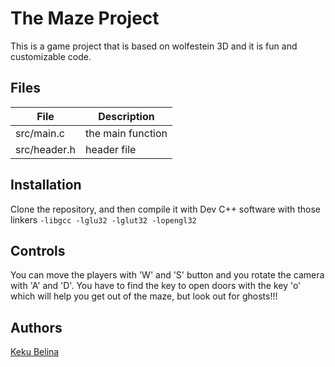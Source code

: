 # The Maze Project

This is a game project that is based on wolfestein 3D and it is fun and customizable code.

## Files

|   **File**   |   **Description**   |
| -------------- | --------------------- |
| src/main.c | the main function |
| src/header.h | header file |

## Installation

Clone the repository, and then compile it with Dev C++ software with those linkers ```-libgcc -lglu32 -lglut32 -lopengl32```

## Controls

You can move the players with 'W' and 'S' button and you rotate the camera with 'A' and 'D'. You have to find the key to open doors with the key 'o' which will help you get out of the maze, but look out for ghosts!!!

## Authors

[Keku Belina](https://github.com/kekubt)
